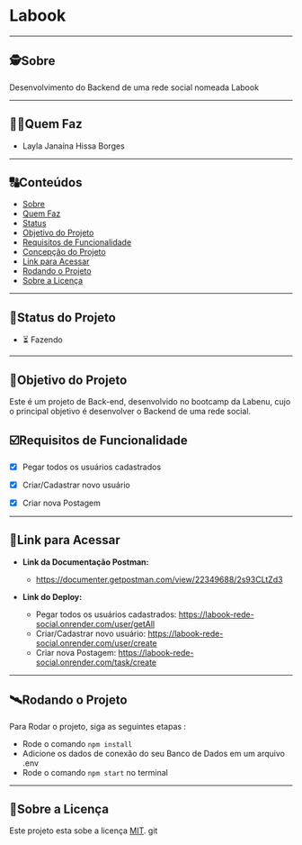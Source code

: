 # Labook

---

##  🕵Sobre

Desenvolvimento do Backend de uma rede social nomeada Labook

---

##  👩🏾Quem Faz 

- Layla Janaína Hissa Borges


---
##  🔠Conteúdos

<!--ts-->
   * [Sobre](#sobre)
   * [Quem Faz](#-quem-faz)
   * [Status](#status)
   * [Objetivo do Projeto](#objetivo-do-projeto)
   * [Requisitos de Funcionalidade](#requisitos-de-funcionalidade)
   * [Concepção do Projeto](#concepcao-do-projeto)
   * [Link para Acessar](#link-para-acessar)
   * [Rodando o Projeto](#rodando-o-projeto)
   * [Sobre a Licença](#sobre-a-licença)
<!--te-->


---
##  🧭Status do Projeto

 - ⏳ Fazendo

---

##  🎯Objetivo do Projeto

Este é um projeto de Back-end, desenvolvido no bootcamp da Labenu, cujo o principal objetivo é desenvolver o Backend de uma rede social.

## ☑️Requisitos de Funcionalidade

- [x] Pegar todos os usuários cadastrados
- [x] Criar/Cadastrar novo usuário
- [x] Criar nova Postagem


---

## 🔗Link para Acessar

- **Link da Documentação Postman:** 
    - https://documenter.getpostman.com/view/22349688/2s93CLtZd3

- **Link do Deploy:** 
   
     - Pegar todos os usuários cadastrados: https://labook-rede-social.onrender.com/user/getAll
     - Criar/Cadastrar novo usuário: https://labook-rede-social.onrender.com/user/create
     - Criar nova Postagem: https://labook-rede-social.onrender.com/task/create

---


## 🛰Rodando o Projeto

Para Rodar o projeto, siga as seguintes etapas :

- Rode o comando `npm install`
- Adicione os dados de conexão do seu Banco de Dados em um arquivo .env
- Rode o comando `npm start` no terminal


---

## 📝Sobre a Licença

Este projeto esta sobe a licença [MIT](./LICENSE).
git
